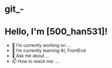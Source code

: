 # git_-
# Hello, I'm [500_han531]!
- 🔭 I’m currently working on ...
- 🌱 I’m currently learning AI, FrontEnd
- 💬 Ask me about ...
- 📫 How to reach me: ...
